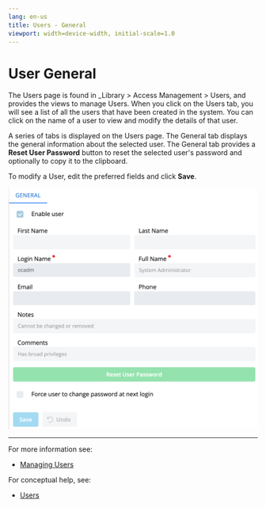 ```yaml
---
lang: en-us
title: Users - General
viewport: width=device-width, initial-scale=1.0
---
```


# User General

The Users page is found in \_Library > Access Management > Users, and provides the views to manage Users. When you click on the Users tab, you will see a list of all the users that have been created in the system. You can click on the name of a user to view and modify the details of that user.

A series of tabs is displayed on the Users page. The General tab displays the general information about the selected user. The General tab provides a **Reset User Password** button to reset the selected user's password and optionally to copy it to the clipboard.

To modify a User, edit the preferred fields and click **Save**.

![User General](../../../../../../Resources/Images/SM/Library/AccessManagement/users-general-tab.png 'User General')

---

For more information see:

- [Managing Users](Managing-Users.md)

For conceptual help, see:

- [Users](../../../../../../administration/user-accounts.md)
